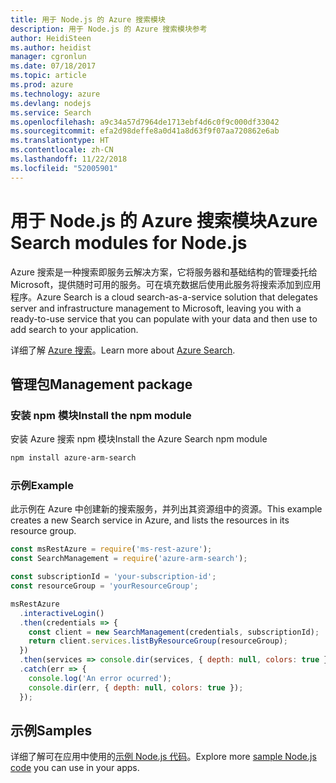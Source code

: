 ```yaml
---
title: 用于 Node.js 的 Azure 搜索模块
description: 用于 Node.js 的 Azure 搜索模块参考
author: HeidiSteen
ms.author: heidist
manager: cgronlun
ms.date: 07/18/2017
ms.topic: article
ms.prod: azure
ms.technology: azure
ms.devlang: nodejs
ms.service: Search
ms.openlocfilehash: a9c34a57d7964de1713ebf4d6c0f9c000df33042
ms.sourcegitcommit: efa2d98deffe8a0d41a8d63f9f07aa720862e6ab
ms.translationtype: HT
ms.contentlocale: zh-CN
ms.lasthandoff: 11/22/2018
ms.locfileid: "52005901"
---
```

# <a name="azure-search-modules-for-nodejs"></a><span data-ttu-id="a9e63-103">用于 Node.js 的 Azure 搜索模块</span><span class="sxs-lookup"><span data-stu-id="a9e63-103">Azure Search modules for Node.js</span></span>

<span data-ttu-id="a9e63-104">Azure 搜索是一种搜索即服务云解决方案，它将服务器和基础结构的管理委托给 Microsoft，提供随时可用的服务。可在填充数据后使用此服务将搜索添加到应用程序。</span><span class="sxs-lookup"><span data-stu-id="a9e63-104">Azure Search is a cloud search-as-a-service solution that delegates server and infrastructure management to Microsoft, leaving you with a ready-to-use service that you can populate with your data and then use to add search to your application.</span></span>

<span data-ttu-id="a9e63-105">详细了解 [Azure 搜索](https://docs.microsoft.com/azure/search/search-what-is-azure-search)。</span><span class="sxs-lookup"><span data-stu-id="a9e63-105">Learn more about [Azure Search](https://docs.microsoft.com/azure/search/search-what-is-azure-search).</span></span>

## <a name="management-package"></a><span data-ttu-id="a9e63-106">管理包</span><span class="sxs-lookup"><span data-stu-id="a9e63-106">Management package</span></span>

### <a name="install-the-npm-module"></a><span data-ttu-id="a9e63-107">安装 npm 模块</span><span class="sxs-lookup"><span data-stu-id="a9e63-107">Install the npm module</span></span>

<span data-ttu-id="a9e63-108">安装 Azure 搜索 npm 模块</span><span class="sxs-lookup"><span data-stu-id="a9e63-108">Install the Azure Search npm module</span></span>

```bash
npm install azure-arm-search
```

### <a name="example"></a><span data-ttu-id="a9e63-109">示例</span><span class="sxs-lookup"><span data-stu-id="a9e63-109">Example</span></span>

<span data-ttu-id="a9e63-110">此示例在 Azure 中创建新的搜索服务，并列出其资源组中的资源。</span><span class="sxs-lookup"><span data-stu-id="a9e63-110">This example creates a new Search service in Azure, and lists the resources in its resource group.</span></span>

```javascript
const msRestAzure = require('ms-rest-azure');
const SearchManagement = require('azure-arm-search');

const subscriptionId = 'your-subscription-id';
const resourceGroup = 'yourResourceGroup';

msRestAzure
  .interactiveLogin()
  .then(credentials => {
    const client = new SearchManagement(credentials, subscriptionId);
    return client.services.listByResourceGroup(resourceGroup);
  })
  .then(services => console.dir(services, { depth: null, colors: true }))
  .catch(err => {
    console.log('An error ocurred');
    console.dir(err, { depth: null, colors: true });
  });
```

## <a name="samples"></a><span data-ttu-id="a9e63-111">示例</span><span class="sxs-lookup"><span data-stu-id="a9e63-111">Samples</span></span>

<span data-ttu-id="a9e63-112">详细了解可在应用中使用的[示例 Node.js 代码](https://azure.microsoft.com/resources/samples/?platform=nodejs)。</span><span class="sxs-lookup"><span data-stu-id="a9e63-112">Explore more [sample Node.js code](https://azure.microsoft.com/resources/samples/?platform=nodejs) you can use in your apps.</span></span>
